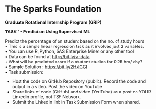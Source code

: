 # The Sparks Foundation  
**Graduate Rotational Internship Program (GRIP)**  

**TASK 1 - Prediction Using Supervised ML**

Predict the percentage of an student based on the no. of study hours  
•  This is a simple linear regression task as it involves just 2 variables.  
•  You can use R, Python, SAS Enterprise Miner or any other tool  
•  Data can be found at http://bit.ly/w-data  
•  What will be predicted score if a student studies for 9.25 hrs/ day?  
•  Sample Solution : https://bit.ly/2HxIGGI  
•  Task submission:  
   * Host the code on GitHub Repository (public). Record the code and output in a video. Post the video on YouTube  
   * Share links of code (GitHub) and video (YouTube) as a post on YOUR Linkedin profile, not TSF Network.  
   * Submit the LinkedIn link in Task Submission Form when shared.
